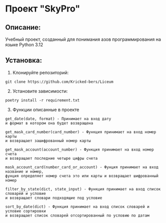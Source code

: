 # Проект "SkyPro"

## Описание:

Учебный проект, созданный для понимания азов программирования на языке Python 3.12

## Установка:

1. Клонируйте репозиторий:

```
git clone https://github.com/Kricked-bers/Liceum
```

2. Установите зависимости:

```
poetry install -r requirement.txt
```

3. Функции описанные в проекте
```
get_date(date, format) - Принимает на вход дату 
и формат в котором она будет возвращена

get_mask_card_number(card_number) - Функция принимает на вход номер карты
и возвращает зашифрованный номер карты

get_mask_account(account_number) - Функция принимает на вход номер счета 
и возвращает последние четыре цифры счета

mask_account_card(number_card_or_account) - Фунция принимает на вход название и номер,
фунция определяет номер счета это или карты и возвращает шифрованный номер

filter_by_state(dict, state_input) - Функция принимает на вход список словарей и условие
и возвращает словари подходящие под условие

sort_by_date(dict) - Функция принимает на вход список словарей и условие сортировки
и возвращает список словарей отсортированный по условию по датам
```


